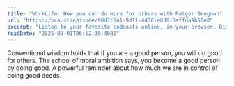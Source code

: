 ```yaml
---
title: "WorkLife: How you can do more for others with Rutger Bregman"
url: "https://pca.st/episode/90d7c8a1-9d11-4456-a806-3effda9b56e0"
excerpt: "Listen to your favorite podcasts online, in your browser. Discover the world's most powerful podcast player."
readDate: "2025-09-01T06:52:30.400Z"
---
```


Conventional wisdom holds that if you are a good person, you will do good for others. The school of moral ambition says, you become a good person by doing good. A powerful reminder about how much we are in control of doing good deeds.
